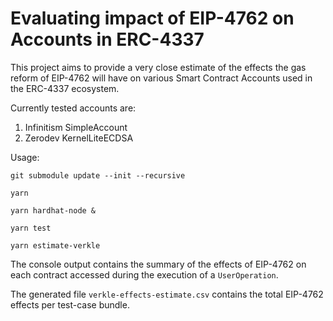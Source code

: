 # Evaluating impact of EIP-4762 on Accounts in ERC-4337

This project aims to provide a very close estimate of the effects the gas reform of EIP-4762
will have on various Smart Contract Accounts used in the ERC-4337 ecosystem.

Currently tested accounts are:
1. Infinitism SimpleAccount
2. Zerodev KernelLiteECDSA

Usage:

```shell
git submodule update --init --recursive

yarn

yarn hardhat-node &

yarn test

yarn estimate-verkle
```

The console output contains the summary of the effects of EIP-4762 on each contract accessed during the
execution of a `UserOperation`.

The generated file `verkle-effects-estimate.csv` contains the total EIP-4762 effects per test-case bundle.
